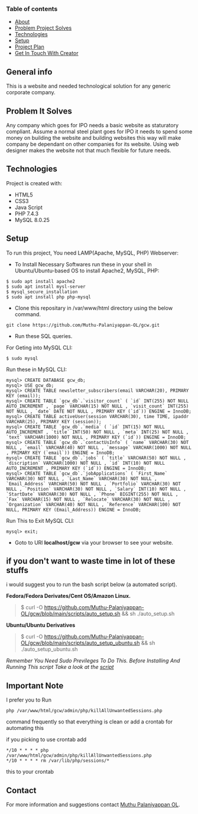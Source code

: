 ### Table of contents
* [About](#general-info)
* [Problem Project Solves](#problem-it-solves)
* [Technologies](#technologies)
* [Setup](#setup)
* [Project Plan](#project-plan)
* [Get In Touch With Creator](#contact)

## General info
This is a website and needed technological solution for any generic corporate company.

## Problem It Solves
Any company which goes for IPO needs a basic website as staturatory compliant.
Assume a normal steel plant goes for IPO it needs to spend some money on building the website and building websites this way will make company be dependant on other companies for its website.
Using web designer makes the website not that much flexible for future needs.
 
## Technologies
Project is created with:
* HTML5
* CSS3
* Java Script
* PHP 7.4.3
* MySQL 8.0.25
	
## Setup
To run this project, You need LAMP(Apache, MySQL, PHP) Webserver:

 - To Install Necessary Softwares run these in your shell in Ubuntu/Ubuntu-based OS to install Apache2, MySQL, PHP:

 ```
 $ sudo apt install apache2
 $ sudo apt install mysl-server
 $ mysql_secure_installation
 $ sudo apt install php php-mysql
 ```
 
 - Clone this repositary in /var/www/html directory using the below command.
 
 ```
 git clone https://github.com/Muthu-Palaniyappan-OL/gcw.git
 ```
 
 - Run these SQL queries.

 For Geting into MySQL CLI:

 ```
 $ sudo mysql
 ```
 Run these in MySQL CLI:

 ```
 mysql> CREATE DATABASE gcw_db;
 mysql> USE gcw_db;
 mysql> CREATE TABLE newsletter_subscribers(email VARCHAR(20), PRIMARY KEY (email));
 mysql> CREATE TABLE `gcw_db`.`visitor_count` ( `id` INT(255) NOT NULL AUTO_INCREMENT , `page` VARCHAR(15) NOT NULL , `visit_count` INT(255) NOT NULL , `date` DATE NOT NULL , PRIMARY KEY (`id`)) ENGINE = InnoDB;
 mysql> CREATE TABLE activeUser(session VARCHAR(30), time TIME, ipaddr VARCHAR(25), PRIMARY KEY (session));
 mysql> CREATE TABLE `gcw_db`.`media` ( `id` INT(15) NOT NULL AUTO_INCREMENT , `title` INT(50) NOT NULL , `meta` INT(25) NOT NULL , `text` VARCHAR(1000) NOT NULL , PRIMARY KEY (`id`)) ENGINE = InnoDB;
 mysql> CREATE TABLE `gcw_db`.`contactUsInfo` ( `name` VARCHAR(30) NOT NULL , `email` VARCHAR(40) NOT NULL , `message` VARCHAR(1000) NOT NULL , PRIMARY KEY (`email`)) ENGINE = InnoDB;
 mysql> CREATE TABLE `gcw_db`.`jobs` ( `title` VARCHAR(50) NOT NULL , `discription` VARCHAR(1000) NOT NULL , `id` INT(10) NOT NULL AUTO_INCREMENT , PRIMARY KEY (`id`)) ENGINE = InnoDB;
 mysql> CREATE TABLE `gcw_db`.`jobApplications` ( `First_Name` VARCHAR(30) NOT NULL , `Last_Name` VARCHAR(30) NOT NULL , `Email_Address` VARCHAR(50) NOT NULL , `Portfolio` VARCHAR(30) NOT NULL , `Position` VARCHAR(30) NOT NULL , `Salary` INT(10) NOT NULL , `StartDate` VARCHAR(30) NOT NULL , `Phone` BIGINT(255) NOT NULL , `Fax` VARCHAR(15) NOT NULL , `Relocate` VARCHAR(30) NOT NULL , `Organization` VARCHAR(40) NOT NULL , `Reference` VARCHAR(100) NOT NULL, PRIMARY KEY (Email_Address)) ENGINE = InnoDB;
 ```
 Run This to Exit MySQL CLI:
 
 ```
 mysql> exit;
 ```

 - Goto to URl **localhost/gcw** via your browser to see your website.


 ## if you don't want to waste time in lot of these stuffs
 i would suggest you to run the bash script below (a automated script).

 **Fedora/Fedora Derivates/Cent OS/Amazon Linux.**

 > $ curl -O https://github.com/Muthu-Palaniyappan-OL/gcw/blob/main/scripts/auto_setup.sh && sh ./auto_setup.sh
 
 **Ubuntu/Ubuntu Derivatives**

 > $ curl -O https://github.com/Muthu-Palaniyappan-OL/gcw/blob/main/scripts/auto_setup_ubuntu.sh && sh ./auto_setup_ubuntu.sh

 *Remember You Need Sudo Previleges To Do This. Before Installing And Running This script Take a look at the [script](scripts/auto_setup.sh)*

 ## Important Note
 I prefer you to Run 
 ```
 php /var/www/html/gcw/admin/php/killAllUnwantedSessions.php
 ```
 command frequently so that everything is clean or add a crontab for automating this

 if you picking to use crontab add
 ```
 */10 * * * * php /var/www/html/gcw/admin/php/killAllUnwantedSessions.php
 */10 * * * * rm /var/lib/php/sessions/*
 ```
 this to your crontab
 
## Contact
 
 For more information and suggestions contact [Muthu Palaniyappan OL](mailto:muthu892542@gmail.com).
